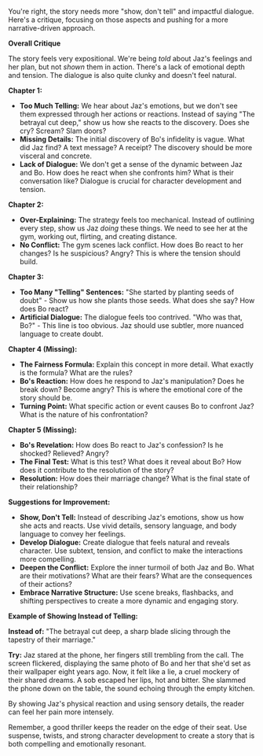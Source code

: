 You're right, the story needs more "show, don't tell" and impactful dialogue. Here's a critique, focusing on those aspects and pushing for a more narrative-driven approach.

**Overall Critique**

The story feels very expositional. We're being *told* about Jaz's feelings and her plan, but not *shown* them in action. There's a lack of emotional depth and tension. The dialogue is also quite clunky and doesn't feel natural.

**Chapter 1:**

* **Too Much Telling:** We hear about Jaz's emotions, but we don't see them expressed through her actions or reactions.  Instead of saying "The betrayal cut deep," show us how she reacts to the discovery. Does she cry? Scream? Slam doors?
* **Missing Details:**  The initial discovery of Bo's infidelity is vague. What did Jaz find? A text message? A receipt? The discovery should be more visceral and concrete.
* **Lack of Dialogue:**  We don't get a sense of the dynamic between Jaz and Bo. How does he react when she confronts him? What is their conversation like? Dialogue is crucial for character development and tension.

**Chapter 2:**

* **Over-Explaining:** The strategy feels too mechanical.  Instead of outlining every step, show us Jaz *doing* these things.  We need to see her at the gym, working out, flirting, and creating distance.
* **No Conflict:** The gym scenes lack conflict.  How does Bo react to her changes?  Is he suspicious?  Angry?  This is where the tension should build.

**Chapter 3:**

* **Too Many "Telling" Sentences:** "She started by planting seeds of doubt" -  Show us how she plants those seeds.  What does she say? How does Bo react?
* **Artificial Dialogue:**  The dialogue feels too contrived.  "Who was that, Bo?" -  This line is too obvious.  Jaz should use subtler, more nuanced language to create doubt.

**Chapter 4 (Missing):**

* **The Fairness Formula:**  Explain this concept in more detail. What exactly is the formula? What are the rules? 
* **Bo's Reaction:**  How does he respond to Jaz's manipulation?  Does he break down? Become angry?  This is where the emotional core of the story should be.
* **Turning Point:**  What specific action or event causes Bo to confront Jaz? What is the nature of his confrontation?

**Chapter 5 (Missing):**

* **Bo's Revelation:**  How does Bo react to Jaz's confession?  Is he shocked?  Relieved?  Angry?
* **The Final Test:** What is this test? What does it reveal about Bo? How does it contribute to the resolution of the story?
* **Resolution:**  How does their marriage change?  What is the final state of their relationship?

**Suggestions for Improvement:**

* **Show, Don't Tell:** Instead of describing Jaz's emotions, show us how she acts and reacts.  Use vivid details, sensory language, and body language to convey her feelings.
* **Develop Dialogue:**  Create dialogue that feels natural and reveals character.  Use subtext, tension, and conflict to make the interactions more compelling.
* **Deepen the Conflict:**  Explore the inner turmoil of both Jaz and Bo. What are their motivations?  What are their fears?  What are the consequences of their actions?
* **Embrace Narrative Structure:**  Use scene breaks, flashbacks, and shifting perspectives to create a more dynamic and engaging story.

**Example of Showing Instead of Telling:**

**Instead of:** "The betrayal cut deep, a sharp blade slicing through the tapestry of their marriage."

**Try:**  Jaz stared at the phone, her fingers still trembling from the call. The screen flickered, displaying the same photo of Bo and her that she'd set as their wallpaper eight years ago. Now, it felt like a lie, a cruel mockery of their shared dreams.  A sob escaped her lips, hot and bitter. She slammed the phone down on the table, the sound echoing through the empty kitchen. 

By showing Jaz's physical reaction and using sensory details, the reader can feel her pain more intensely.

Remember, a good thriller keeps the reader on the edge of their seat. Use suspense, twists, and strong character development to create a story that is both compelling and emotionally resonant. 
